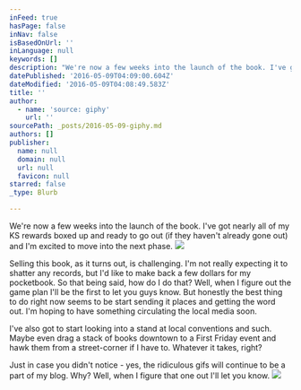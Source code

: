 ```yaml
---
inFeed: true
hasPage: false
inNav: false
isBasedOnUrl: ''
inLanguage: null
keywords: []
description: "We're now a few weeks into the launch of the book. I've got nearly all of my KS rewards boxed up and ready to go out (if they haven't already gone out) and I'm excited to move into the next phase."
datePublished: '2016-05-09T04:09:00.604Z'
dateModified: '2016-05-09T04:08:49.583Z'
title: ''
author:
  - name: 'source: giphy'
    url: ''
sourcePath: _posts/2016-05-09-giphy.md
authors: []
publisher:
  name: null
  domain: null
  url: null
  favicon: null
starred: false
_type: Blurb

---
```

We're now a few weeks into the launch of the book. I've got nearly all of my KS rewards boxed up and ready to go out (if they haven't already gone out) and I'm excited to move into the next phase.
![](https://the-grid-user-content.s3-us-west-2.amazonaws.com/0488b689-dabc-48cb-9271-16956529dd96.gif)

Selling this book, as it turns out, is challenging. I'm not really expecting it to shatter any records, but I'd like to make back a few dollars for my pocketbook. So that being said, how do I do that? Well, when I figure out the game plan I'll be the first to let you guys know. But honestly the best thing to do right now seems to be start sending it places and getting the word out. I'm hoping to have something circulating the local media soon.

I've also got to start looking into a stand at local conventions and such. Maybe even drag a stack of books downtown to a First Friday event and hawk them from a street-corner if I have to. Whatever it takes, right?

Just in case you didn't notice - yes, the ridiculous gifs will continue to be a part of my blog. Why? Well, when I figure that one out I'll let you know.
![](https://the-grid-user-content.s3-us-west-2.amazonaws.com/24f2043a-48cb-43bd-830b-a87f9136d346.gif)